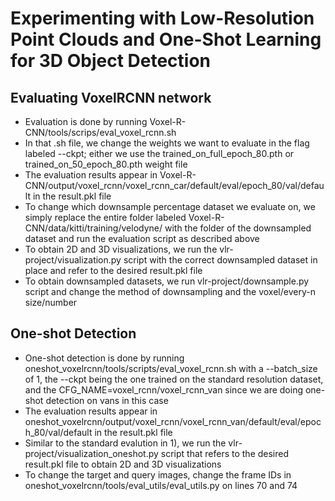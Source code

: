 # Experimenting with Low-Resolution Point Clouds and One-Shot Learning for 3D Object Detection

## Evaluating VoxelRCNN network
- Evaluation is done by running Voxel-R-CNN/tools/scrips/eval_voxel_rcnn.sh
- In that .sh file, we change the weights we want to evaluate in the flag labeled --ckpt; either we use the trained_on_full_epoch_80.pth or trained_on_50_epoch_80.pth weight file
- The evaluation results appear in Voxel-R-CNN/output/voxel_rcnn/voxel_rcnn_car/default/eval/epoch_80/val/default in the result.pkl file
- To change which downsample percentage dataset we evaluate on, we simply replace the entire folder labeled Voxel-R-CNN/data/kitti/training/velodyne/ with the folder of the downsampled dataset and run the evaluation script as described above
- To obtain 2D and 3D visualizations, we run the vlr-project/visualization.py script with the correct downsampled dataset in place and refer to the desired result.pkl file
- To obtain downsampled datasets, we run vlr-project/downsample.py script and change the method of downsampling and the voxel/every-n size/number

## One-shot Detection
- One-shot detection is done by running oneshot_voxelrcnn/tools/scripts/eval_voxel_rcnn.sh with a --batch_size of 1, the --ckpt being the one trained on the standard resolution dataset, and the CFG_NAME=voxel_rcnn/voxel_rcnn_van since we are doing one-shot detection on vans in this case
- The evaluation results appear in oneshot_voxelrcnn/output/voxel_rcnn/voxel_rcnn_van/default/eval/epoch_80/val/default in the result.pkl file
- Similar to the standard evalution in 1), we run the vlr-project/visualization_oneshot.py script that refers to the desired result.pkl file to obtain 2D and 3D visualizations
- To change the target and query images, change the frame IDs in oneshot_voxelrcnn/tools/eval_utils/eval_utils.py on lines 70 and 74 

